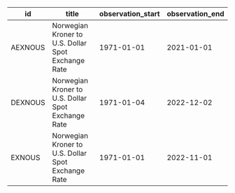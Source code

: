 | id      | title                                              | observation_start   | observation_end   |
|---------|----------------------------------------------------|---------------------|-------------------|
| AEXNOUS | Norwegian Kroner to U.S. Dollar Spot Exchange Rate | 1971-01-01          | 2021-01-01        |
| DEXNOUS | Norwegian Kroner to U.S. Dollar Spot Exchange Rate | 1971-01-04          | 2022-12-02        |
| EXNOUS  | Norwegian Kroner to U.S. Dollar Spot Exchange Rate | 1971-01-01          | 2022-11-01        |